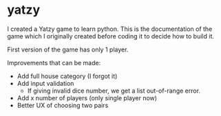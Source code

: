 # yatzy
I created a Yatzy game to learn python. This is the documentation of the game which I originally created before coding it to decide how to build it.

First version of the game has only 1 player.


Improvements that can be made:
- Add full house category (I forgot it)
- Add input validation
  - If giving invalid dice number, we get a list out-of-range error.
- Add x number of players (only single player now)
- Better UX of choosing two pairs
